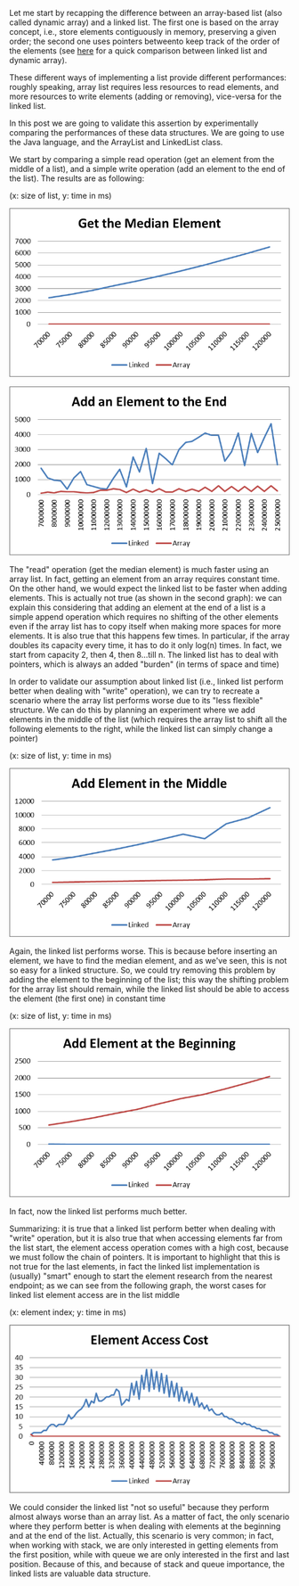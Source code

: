 Let me start by recapping the difference between an array-based list (also called dynamic array) and
a linked list.
The first one is based on the array concept, i.e., store elements contiguously in memory, preserving a given order;
the second one uses pointers betweento keep track of the order of the elements (see
[here](https://en.wikipedia.org/wiki/Array_data_structure#Efficiency_comparison_with_other_data_structures)
for a quick comparison between linked list and dynamic array).

These different ways of implementing a list provide different performances:
roughly speaking, array list requires less resources to read elements, and more resources to write
elements (adding or removing), vice-versa for the linked list.

In this post we are going to validate this assertion by experimentally comparing the performances of
these data structures. We are going to use the Java language, and the ArrayList and LinkedList class.

We start by comparing a simple read operation (get an element from the middle of a list), and a
simple write operation (add an element to the end of the list). The results are as following:

(x: size of list, y: time in ms)

![Cost of getting the element in the middle](/assets/images/2011-07-18/get_median_element.png)

![Cost of adding an element at tehe end of the list](/assets/images/2011-07-18/add_element_in_the_end.png)

The "read" operation (get the median element) is much faster using an array list.
In fact, getting an element from an array requires constant time. On the other hand, we would
expect the linked list to be faster when adding elements. This is actually not true (as shown in the
second graph): we can explain this considering that adding an element at the end of a list is a
simple append operation which requires no shifting of the other elements even if the array list
has to copy itself when making more spaces for more elements. It is also true that this happens few
times. In particular, if the array doubles its capacity every time, it has to do it only log(n)
times. In fact, we start from capacity 2, then 4, then 8...till n.
The linked list has to deal with pointers, which is always an added "burden" (in terms of space
and time)

In order to validate our assumption about linked list (i.e., linked list perform better when
dealing with "write" operation), we can try to recreate a scenario where the array list performs
worse due to its "less flexible" structure. We can do this by planning an experiment where we
add elements in the middle of the list (which requires the array list to shift all the following
elements to the right, while the linked list can simply change a pointer)

(x: size of list, y: time in ms)

![Cost of adding an element in the middle of the list](/assets/images/2011-07-18/add_element_in_the_middle.png)

Again, the linked list performs worse. This is because before inserting an element, we have to find
the median element, and as we've seen, this is not so easy for a linked structure. So, we could try
removing this problem by adding the element to the beginning of the list; this way the shifting
problem for the array list should remain, while the linked list should be able to access the element
(the first one) in constant time

(x: size of list, y: time in ms)

![Cost of adding an element at the beginning of the list](/assets/images/2011-07-18/add_element_at_the_beginning.png)

In fact, now the linked list performs much better.

Summarizing: it is true that a linked list perform better when dealing with "write" operation, but
it is also true that when accessing elements far from the list start, the element access operation
comes with a high cost, because we must follow the chain of pointers. It is important to highlight
that this is not true for the last elements, in fact the linked list implementation is  (usually)
"smart" enough to start the element research from the nearest endpoint; as we can see from
the following graph, the worst cases for linked list element access are in the list middle

(x: element index; y: time in ms)

![Cost of accessing an element](/assets/images/2011-07-18/element_access_cost.png)

We could consider the linked list "not so useful" because they perform almost always worse than an
array list. As a matter of fact, the only scenario where they perform better is when dealing with
elements at the beginning and at the end of the list. Actually, this scenario is very common; in
fact, when working with stack, we are only interested in getting elements from the first position,
while with queue we are only interested in the first and last position. Because of this, and because
of stack and queue importance, the linked lists are valuable data structure.
